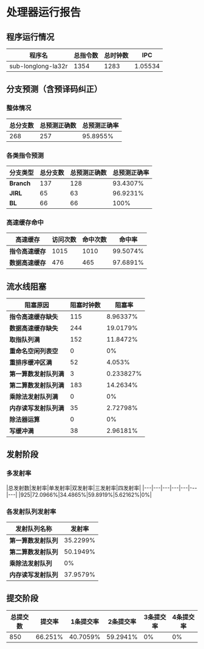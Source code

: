 # 处理器运行报告
## 程序运行情况
|程序名|总指令数|总时钟数|IPC|
|---|---|---|---|
|sub-longlong-la32r|1354|1283|1.05534|

## 分支预测（含预译码纠正）
### 整体情况
|总分支数|总预测正确数|总预测正确率|
|---|---|---|
|268|257|95.8955%|

### 各类指令预测
|分支类型|总分支数|总预测正确数|总预测正确率|
|---|---|---|---|
|**Branch**| 137 | 128 | 93.4307%|
|**JIRL**| 65 | 63 | 96.9231%|
|**BL**| 66 | 66 | 100%|

### 高速缓存命中
|高速缓存|访问次数|命中次数|命中率|
|---|---|---|---|
|**指令高速缓存**| 1015 | 1010 | 99.5074%|
|**数据高速缓存**| 476 | 465 | 97.6891%|
## 流水线阻塞
|阻塞原因|阻塞时钟数|阻塞率|
|---|---|---|
|**指令高速缓存缺失**| 115 | 8.96337%|
|**数据高速缓存缺失**| 244 | 19.0179%|
|**取指队列满**| 152 | 11.8472%|
|**重命名空闲列表空**|0 | 0%|
|**重排序缓冲区满**|52 | 4.053%|
|**第一算数发射队列满**|3 | 0.233827%|
|**第二算数发射队列满**|183 | 14.2634%|
|**乘除法发射队列满**|0 | 0%|
|**内存读写发射队列满**|35 | 2.72798%|
|**除法器运算**|0 | 0%|
|**写缓冲满**|38 | 2.96181%|

## 发射阶段
### 多发射率
|总发射数|发射率|单发射率|双发射率|三发射率|四发射率|
|---|---|---|---|---|---|---|
|925|72.0966%|34.4865%|59.8919%|5.62162%|0%|

### 各发射队列发射率
|发射队列名称|发射率|
|---|---|
|**第一算数发射队列**|35.2299%|
|**第二算数发射队列**|50.1949%|
|**乘除法发射队列**|0%|
|**内存读写发射队列**|37.9579%|

## 提交阶段
|总提交数|提交率|1条提交率|2条提交率|3条提交率|4条提交率|
|---|---|---|---|---|---|
|850|66.251%|40.7059%|59.2941%|0%|0%|

